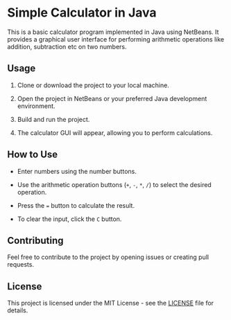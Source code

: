 # Simple Calculator in Java

This is a basic calculator program implemented in Java using NetBeans. It provides a graphical user interface for performing arithmetic operations like addition, subtraction etc on two numbers.

## Usage

1. Clone or download the project to your local machine.

2. Open the project in NetBeans or your preferred Java development environment.

3. Build and run the project.

4. The calculator GUI will appear, allowing you to perform calculations.

## How to Use

- Enter numbers using the number buttons.

- Use the arithmetic operation buttons (`+`, `-`, `*`, `/`) to select the desired operation.

- Press the `=` button to calculate the result.

- To clear the input, click the `C` button.

## Contributing

Feel free to contribute to the project by opening issues or creating pull requests.

## License

This project is licensed under the MIT License - see the [LICENSE](LICENSE) file for details.
